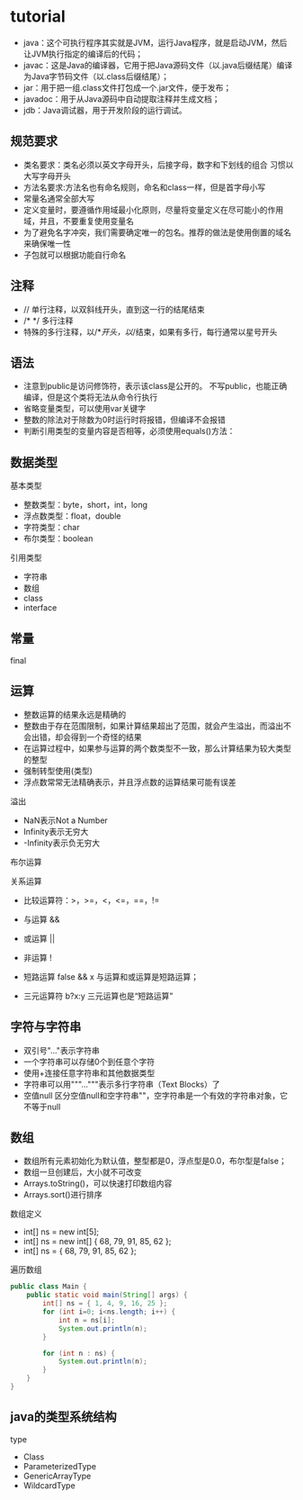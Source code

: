 # tutorial

- java：这个可执行程序其实就是JVM，运行Java程序，就是启动JVM，然后让JVM执行指定的编译后的代码；
- javac：这是Java的编译器，它用于把Java源码文件（以.java后缀结尾）编译为Java字节码文件（以.class后缀结尾）；
- jar：用于把一组.class文件打包成一个.jar文件，便于发布；
- javadoc：用于从Java源码中自动提取注释并生成文档；
- jdb：Java调试器，用于开发阶段的运行调试。

## 规范要求
- 类名要求：类名必须以英文字母开头，后接字母，数字和下划线的组合 习惯以大写字母开头
- 方法名要求:方法名也有命名规则，命名和class一样，但是首字母小写
- 常量名通常全部大写
- 定义变量时，要遵循作用域最小化原则，尽量将变量定义在尽可能小的作用域，并且，不要重复使用变量名
- 为了避免名字冲突，我们需要确定唯一的包名。推荐的做法是使用倒置的域名来确保唯一性
- 子包就可以根据功能自行命名

## 注释
- // 单行注释，以双斜线开头，直到这一行的结尾结束
- /* */ 多行注释
- 特殊的多行注释，以/**开头，以*/结束，如果有多行，每行通常以星号开头

## 语法

- 注意到public是访问修饰符，表示该class是公开的。 不写public，也能正确编译，但是这个类将无法从命令行执行
- 省略变量类型，可以使用var关键字
- 整数的除法对于除数为0时运行时将报错，但编译不会报错
- 判断引用类型的变量内容是否相等，必须使用equals()方法：



## 数据类型
基本类型
- 整数类型：byte，short，int，long
- 浮点数类型：float，double
- 字符类型：char
- 布尔类型：boolean

引用类型
- 字符串
- 数组
- class
- interface


## 常量
final 

## 运算

- 整数运算的结果永远是精确的
- 整数由于存在范围限制，如果计算结果超出了范围，就会产生溢出，而溢出不会出错，却会得到一个奇怪的结果
- 在运算过程中，如果参与运算的两个数类型不一致，那么计算结果为较大类型的整型
- 强制转型使用(类型)
- 浮点数常常无法精确表示，并且浮点数的运算结果可能有误差

溢出
- NaN表示Not a Number
- Infinity表示无穷大
- -Infinity表示负无穷大

布尔运算

关系运算
- 比较运算符：>，>=，<，<=，==，!=
- 与运算 &&
- 或运算 ||
- 非运算 !

- 短路运算 false && x 与运算和或运算是短路运算；
- 三元运算符 b?x:y 三元运算也是“短路运算”


## 字符与字符串
- 双引号"..."表示字符串
- 一个字符串可以存储0个到任意个字符
- 使用+连接任意字符串和其他数据类型
- 字符串可以用"""..."""表示多行字符串（Text Blocks）了
- 空值null 区分空值null和空字符串""，空字符串是一个有效的字符串对象，它不等于null

## 数组 
- 数组所有元素初始化为默认值，整型都是0，浮点型是0.0，布尔型是false；
- 数组一旦创建后，大小就不可改变
- Arrays.toString()，可以快速打印数组内容
- Arrays.sort()进行排序

数组定义
- int[] ns = new int[5];
- int[] ns = new int[] { 68, 79, 91, 85, 62 };
- int[] ns = { 68, 79, 91, 85, 62 };

遍历数组
```java
public class Main {
    public static void main(String[] args) {
        int[] ns = { 1, 4, 9, 16, 25 };
        for (int i=0; i<ns.length; i++) {
            int n = ns[i];
            System.out.println(n);
        }

        for (int n : ns) {
            System.out.println(n);
        }
    }
}
```

## java的类型系统结构
type
- Class
- ParameterizedType
- GenericArrayType
- WildcardType